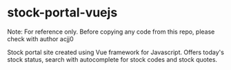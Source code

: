 # stock-portal-vuejs

Note: For reference only. Before copying any code from this repo, please check with author acjj0

Stock portal site created using Vue framework for Javascript. Offers today's stock status, search with autocomplete for stock codes and stock quotes.
